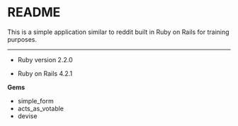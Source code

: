 README
============

This is a simple application similar to reddit built in Ruby on Rails for training purposes.

----------


* Ruby version 2.2.0

* Ruby on Rails 4.2.1

**Gems** 
- simple_form
- acts_as_votable 
- devise